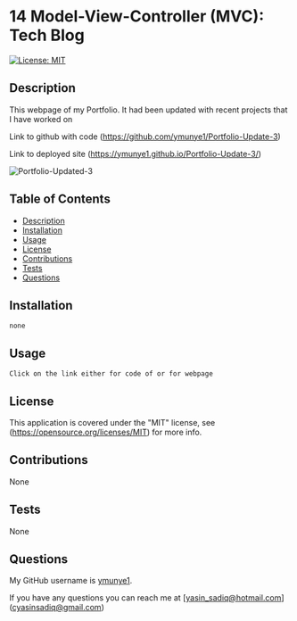 
# 14 Model-View-Controller (MVC): Tech Blog

 
  [![License: MIT](https://img.shields.io/badge/License-MIT-yellow)](https://opensource.org/licenses/MIT)
  

  ## Description

  This webpage of my Portfolio. It had been updated with recent projects that I have worked on

 Link to github with code (https://github.com/ymunye1/Portfolio-Update-3)

 Link to deployed site (https://ymunye1.github.io/Portfolio-Update-3/) 

  ![Portfolio-Updated-3](https://user-images.githubusercontent.com/90288817/160930487-8766d685-3783-40a2-91c0-38c010c24dcb.gif)


  ## Table of Contents

  * [Description](#description)
  * [Installation](#installation)
  * [Usage](#usage)
  * [License](#license)
  * [Contributions](#contributions)
  * [Tests](#tests)
  * [Questions](#questions)
 
  ## Installation

```
none
```
## Usage 
```
Click on the link either for code of or for webpage
```

  ## License

  This application is covered under the "MIT" license, see (https://opensource.org/licenses/MIT) for more info.
  

  ## Contributions

  None


  ## Tests

  None
 

  ## Questions  
  
  My GitHub username is [ymunye1](https://github.com/ymunye1).

  If you have any questions you can reach me at [yasin_sadiq@hotmail.com] (cyasinsadiq@gmail.com)
  


